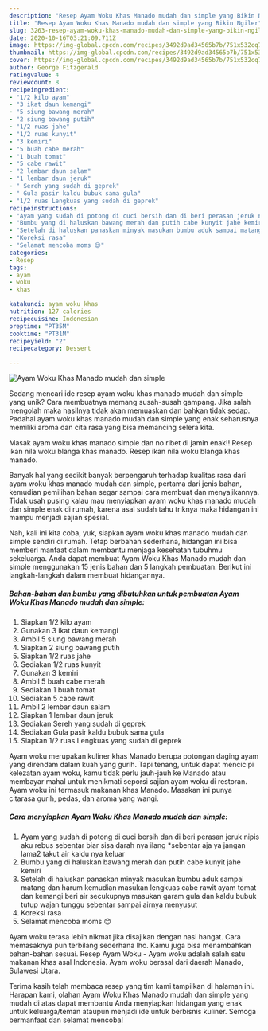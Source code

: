 ```yaml
---
description: "Resep Ayam Woku Khas Manado mudah dan simple yang Bikin Ngiler"
title: "Resep Ayam Woku Khas Manado mudah dan simple yang Bikin Ngiler"
slug: 3263-resep-ayam-woku-khas-manado-mudah-dan-simple-yang-bikin-ngiler
date: 2020-10-16T03:21:09.711Z
image: https://img-global.cpcdn.com/recipes/3492d9ad34565b7b/751x532cq70/ayam-woku-khas-manado-mudah-dan-simple-foto-resep-utama.jpg
thumbnail: https://img-global.cpcdn.com/recipes/3492d9ad34565b7b/751x532cq70/ayam-woku-khas-manado-mudah-dan-simple-foto-resep-utama.jpg
cover: https://img-global.cpcdn.com/recipes/3492d9ad34565b7b/751x532cq70/ayam-woku-khas-manado-mudah-dan-simple-foto-resep-utama.jpg
author: George Fitzgerald
ratingvalue: 4
reviewcount: 8
recipeingredient:
- "1/2 kilo ayam"
- "3 ikat daun kemangi"
- "5 siung bawang merah"
- "2 siung bawang putih"
- "1/2 ruas jahe"
- "1/2 ruas kunyit"
- "3 kemiri"
- "5 buah cabe merah"
- "1 buah tomat"
- "5 cabe rawit"
- "2 lembar daun salam"
- "1 lembar daun jeruk"
- " Sereh yang sudah di geprek"
- " Gula pasir kaldu bubuk sama gula"
- "1/2 ruas Lengkuas yang sudah di geprek"
recipeinstructions:
- "Ayam yang sudah di potong di cuci bersih dan di beri perasan jeruk nipis aku rebus sebentar biar sisa darah nya ilang *sebentar aja ya jangan lama2 takut air kaldu nya keluar"
- "Bumbu yang di haluskan bawang merah dan putih cabe kunyit jahe kemiri"
- "Setelah di haluskan panaskan minyak masukan bumbu aduk sampai matang dan harum kemudian masukan lengkuas cabe rawit ayam tomat dan kemangi beri air secukupnya masukan garam gula dan kaldu bubuk tutup wajan tunggu sebentar sampai airnya menyusut"
- "Koreksi rasa"
- "Selamat mencoba moms 😊"
categories:
- Resep
tags:
- ayam
- woku
- khas

katakunci: ayam woku khas 
nutrition: 127 calories
recipecuisine: Indonesian
preptime: "PT35M"
cooktime: "PT31M"
recipeyield: "2"
recipecategory: Dessert

---
```



![Ayam Woku Khas Manado mudah dan simple](https://img-global.cpcdn.com/recipes/3492d9ad34565b7b/751x532cq70/ayam-woku-khas-manado-mudah-dan-simple-foto-resep-utama.jpg)

Sedang mencari ide resep ayam woku khas manado mudah dan simple yang unik? Cara membuatnya memang susah-susah gampang. Jika salah mengolah maka hasilnya tidak akan memuaskan dan bahkan tidak sedap. Padahal ayam woku khas manado mudah dan simple yang enak seharusnya memiliki aroma dan cita rasa yang bisa memancing selera kita.

Masak ayam woku khas manado simple dan no ribet di jamin enak!! Resep ikan nila woku blanga khas manado. Resep ikan nila woku blanga khas manado.

Banyak hal yang sedikit banyak berpengaruh terhadap kualitas rasa dari ayam woku khas manado mudah dan simple, pertama dari jenis bahan, kemudian pemilihan bahan segar sampai cara membuat dan menyajikannya. Tidak usah pusing kalau mau menyiapkan ayam woku khas manado mudah dan simple enak di rumah, karena asal sudah tahu triknya maka hidangan ini mampu menjadi sajian spesial.


Nah, kali ini kita coba, yuk, siapkan ayam woku khas manado mudah dan simple sendiri di rumah. Tetap berbahan sederhana, hidangan ini bisa memberi manfaat dalam membantu menjaga kesehatan tubuhmu sekeluarga. Anda dapat membuat Ayam Woku Khas Manado mudah dan simple menggunakan 15 jenis bahan dan 5 langkah pembuatan. Berikut ini langkah-langkah dalam membuat hidangannya.

<!--inarticleads1-->

##### Bahan-bahan dan bumbu yang dibutuhkan untuk pembuatan Ayam Woku Khas Manado mudah dan simple:

1. Siapkan 1/2 kilo ayam
1. Gunakan 3 ikat daun kemangi
1. Ambil 5 siung bawang merah
1. Siapkan 2 siung bawang putih
1. Siapkan 1/2 ruas jahe
1. Sediakan 1/2 ruas kunyit
1. Gunakan 3 kemiri
1. Ambil 5 buah cabe merah
1. Sediakan 1 buah tomat
1. Sediakan 5 cabe rawit
1. Ambil 2 lembar daun salam
1. Siapkan 1 lembar daun jeruk
1. Sediakan  Sereh yang sudah di geprek
1. Sediakan  Gula pasir kaldu bubuk sama gula
1. Siapkan 1/2 ruas Lengkuas yang sudah di geprek


Ayam woku merupakan kuliner khas Manado berupa potongan daging ayam yang direndam dalam kuah yang gurih. Tapi tenang, untuk dapat mencicipi kelezatan ayam woku, kamu tidak perlu jauh-jauh ke Manado atau membayar mahal untuk menikmati seporsi sajian ayam woku di restoran. Ayam woku ini termasuk makanan khas Manado. Masakan ini punya citarasa gurih, pedas, dan aroma yang wangi. 

<!--inarticleads2-->

##### Cara menyiapkan Ayam Woku Khas Manado mudah dan simple:

1. Ayam yang sudah di potong di cuci bersih dan di beri perasan jeruk nipis aku rebus sebentar biar sisa darah nya ilang *sebentar aja ya jangan lama2 takut air kaldu nya keluar
1. Bumbu yang di haluskan bawang merah dan putih cabe kunyit jahe kemiri
1. Setelah di haluskan panaskan minyak masukan bumbu aduk sampai matang dan harum kemudian masukan lengkuas cabe rawit ayam tomat dan kemangi beri air secukupnya masukan garam gula dan kaldu bubuk tutup wajan tunggu sebentar sampai airnya menyusut
1. Koreksi rasa
1. Selamat mencoba moms 😊


Ayam woku terasa lebih nikmat jika disajikan dengan nasi hangat. Cara memasaknya pun terbilang sederhana lho. Kamu juga bisa menambahkan bahan-bahan sesuai. Resep Ayam Woku - Ayam woku adalah salah satu makanan khas asal Indonesia. Ayam woku berasal dari daerah Manado, Sulawesi Utara. 

Terima kasih telah membaca resep yang tim kami tampilkan di halaman ini. Harapan kami, olahan Ayam Woku Khas Manado mudah dan simple yang mudah di atas dapat membantu Anda menyiapkan hidangan yang enak untuk keluarga/teman ataupun menjadi ide untuk berbisnis kuliner. Semoga bermanfaat dan selamat mencoba!
